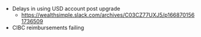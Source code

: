 - Delays in using USD account post upgrade
	- https://wealthsimple.slack.com/archives/C03CZ77UXJ5/p1668701561736509
- CIBC reimbursements failing